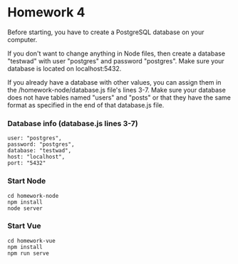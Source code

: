 # Homework 4

Before starting, you have to create a PostgreSQL database on your computer.

If you don't want to change anything in Node files, then create a database "testwad" with user "postgres" and password "postgres". Make sure your database is located on localhost:5432.

If you already have a database with other values, you can assign them in the /homework-node/database.js file's lines 3-7. Make sure your database does not have tables named "users" and "posts" or that they have the same format as specified in the end of that database.js file.

### Database info (database.js lines 3-7)
```
user: "postgres",
password: "postgres",
database: "testwad",
host: "localhost",
port: "5432"
```

### Start Node
```
cd homework-node
npm install
node server
```

### Start Vue
```
cd homework-vue
npm install
npm run serve
```
